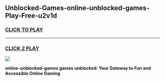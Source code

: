 
## Unblocked-Games-online-unblocked-games-Play-Free-u2v1d
<h3>
<a href="https://premium76.site?title=online-unblocked-games&ref=09A">CLICK TO PLAY</a></h3>
<hr>

<h3>
<a href="https://premium76.site?title=online-unblocked-games&ref=09A">CLICK 2 PLAY</a>
  
</h3>

<a href="https://premium76.site?title=online-unblocked-games&ref=09A"><img src="https://clearcache.store/games.png"></a>


**online-unblocked-games games unblocked: Your Gateway to Fun and Accessible Online Gaming**

